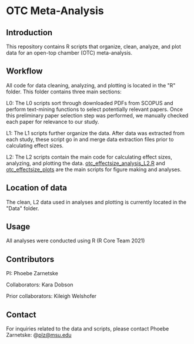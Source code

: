 # OTC Meta-Analysis

## Introduction

This repository contains R scripts that organize, clean, analyze, and plot data for an open-top chamber (OTC) meta-analysis.

## Workflow

All code for data cleaning, analyzing, and plotting is located in the "R" folder. This folder contains three main sections:

L0: The L0 scripts sort through downloaded PDFs from SCOPUS and perform text-mining functions to select potentially relevant papers. Once this preliminary paper selection step was performed, we manually checked each paper for relevance to our study.

L1: The L1 scripts further organize the data. After data was extracted from each study, these script go in and merge data extraction files prior to calculating effect sizes.

L2: The L2 scripts contain the main code for calculating effect sizes, analyzing, and plotting the data. [otc_effectsize_analysis_L2.R](https://github.com/SpaCE-Lab-MSU/OTCMetaAnalysis/blob/main/R/L2/otc_effectsize_analyses_L2.R) and [otc_effectsize_plots](https://github.com/SpaCE-Lab-MSU/OTCMetaAnalysis/blob/main/R/L2/otc_effectsize_plots_L2.R) are the main scripts for figure making and analyses.

## Location of data

The clean, L2 data used in analyses and plotting is currently located in the "Data" folder.

## Usage

All analyses were conducted using R (R Core Team 2021)

## Contributors

PI: Phoebe Zarnetske

Collaborators: Kara Dobson

Prior collaborators: Kileigh Welshofer

## Contact

For inquiries related to the data and scripts, please contact Phoebe Zarnetske: @plz@msu.edu
